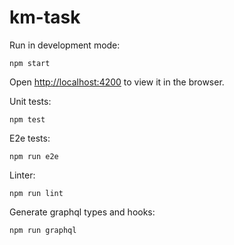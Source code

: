 # km-task

Run in development mode:
```
npm start
```
Open [http://localhost:4200](http://localhost:4200) to view it in the browser.

Unit tests:
```
npm test
```

E2e tests:
```
npm run e2e
```

Linter:
```
npm run lint
```

Generate graphql types and hooks:
```
npm run graphql
```
